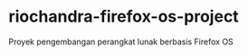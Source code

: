 riochandra-firefox-os-project
=============================

Proyek pengembangan perangkat lunak berbasis Firefox OS
